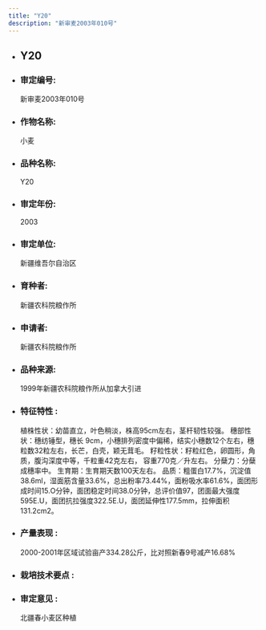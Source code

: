 ```yaml
---
title: "Y20"
description: "新审麦2003年010号"
---
```

* ## Y20
* ###  审定编号:  
   新审麦2003年010号

*  ### 作物名称:  
   小麦

*   ###  品种名称: 
    Y20

*   ### 审定年份: 
    2003

*   ### 审定单位:  
    新疆维吾尔自治区

*   ### 育种者:  
    新疆农科院粮作所

*   ### 申请者:  
    新疆农科院粮作所

*   ### 品种来源:  
    1999年新疆农科院粮作所从加拿大引进

*   ### 特征特性 : 
    植株性状：幼苗直立，叶色稍淡，株高95cm左右，茎杆韧性较强。
穗部性状：穗纺锤型，穗长 9cm，小穗排列密度中偏稀，结实小穗数12个左右，穗粒数32粒左右，长芒，白壳，颖无茸毛。
籽粒性状：籽粒红色，卵圆形，角质，腹沟深度中等，千粒重42克左右， 容重770克／升左右。
分蘖力：分蘖成穗率中。
生育期：生育期天数100天左右。
品质：粗蛋白17.7%，沉淀值38.6ml，湿面筋含量33.6%，总出粉率73.44%，面粉吸水率61.6%，面团形成时间15.O分钟，面团稳定时间38.0分钟，总评价值97，团面最大强度595E.U，面团抗拉强度322.5E.U，面团延伸性177.5mm，拉伸面积131.2cm2。


*   ### 产量表现 : 
    2000-2001年区域试验亩产334.28公斤，比对照新春9号减产16.68%

*   ### 栽培技术要点 : 
    

*   ### 审定意见 : 
    北疆春小麦区种植
